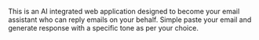 This is an AI integrated web application designed to become your email assistant who can reply emails on your behalf. Simple paste your email and generate response with a specific tone as per your choice.